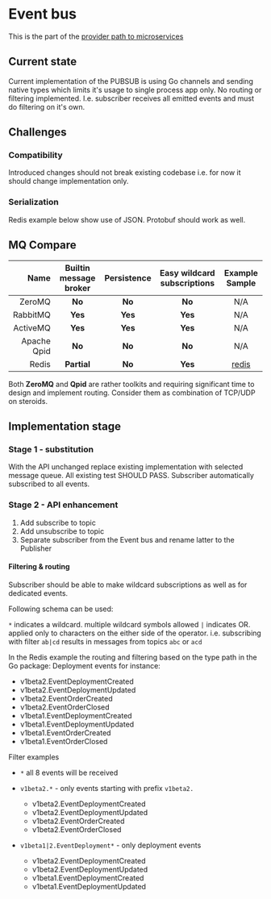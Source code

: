 # Event bus

This is the part of the [provider path to microservices](https://docs.google.com/document/d/1fYasLvDtyWBUrcOLDliRhVBUxtXZwfK3QEzO4dZgOn4)

## Current state

Current implementation of the PUBSUB is using Go channels and sending native types which limits it's usage to single process app only.
No routing or filtering implemented. I.e. subscriber receives all emitted events and must do filtering on it's own.

## Challenges

### Compatibility
Introduced changes should not break existing codebase i.e. for now it should change implementation only.

### Serialization
Redis example below show use of JSON. Protobuf should work as well.

## MQ Compare

|        Name | Builtin message broker | Persistence | Easy wildcard subscriptions |                   Example Sample                   |
|------------:|:----------------------:|:-----------:|:---------------------------:|:--------------------------------------------------:|
|      ZeroMQ |         **No**         |   **No**    |           **No**            |                        N/A                         |
|    RabbitMQ |        **Yes**         |   **Yes**   |           **Yes**           |                        N/A                         |
|    ActiveMQ |        **Yes**         |   **Yes**   |           **Yes**           |                        N/A                         |
| Apache Qpid |         **No**         |   **No**    |           **No**            |                        N/A                         |
|       Redis |      **Partial**       |   **No**    |           **Yes**           | [redis](https://github.com/akash-network/node/pull/1623) |

Both **ZeroMQ** and **Qpid** are rather toolkits and requiring significant time to design and implement routing. Consider them as combination of TCP/UDP on steroids.

## Implementation stage

### Stage 1 - substitution
With the API unchanged replace existing implementation with selected message queue. All existing test SHOULD PASS. 
Subscriber automatically subscribed to all events.

### Stage 2 - API enhancement

1. Add subscribe to topic
2. Add unsubscribe to topic
3. Separate subscriber from the Event bus and rename latter to the Publisher


#### Filtering & routing
Subscriber should be able to make wildcard subscriptions as well as for dedicated events.

Following schema can be used:

`*` indicates a wildcard. multiple wildcard symbols allowed
`|` indicates OR. applied only to characters on the either side of the operator. i.e. subscribing with filter `ab|cd` results in messages from topics `abc` or `acd`   

In the Redis example the routing and filtering based on the type path in the Go package:
Deployment events for instance:
- v1beta2.EventDeploymentCreated
- v1beta2.EventDeploymentUpdated
- v1beta2.EventOrderCreated
- v1beta2.EventOrderClosed
- v1beta1.EventDeploymentCreated
- v1beta1.EventDeploymentUpdated
- v1beta1.EventOrderCreated
- v1beta1.EventOrderClosed

Filter examples
- `*` all 8 events will be received
- `v1beta2.*` - only events starting with prefix `v1beta2.`
  - v1beta2.EventDeploymentCreated
  - v1beta2.EventDeploymentUpdated
  - v1beta2.EventOrderCreated
  - v1beta2.EventOrderClosed

- `v1beta1|2.EventDeployment*` - only deployment events
  - v1beta2.EventDeploymentCreated
  - v1beta2.EventDeploymentUpdated
  - v1beta1.EventDeploymentCreated
  - v1beta1.EventDeploymentUpdated
